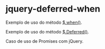 # jquery-deferred-when

Exemplo de uso do método [$.when()](https://api.jquery.com/jquery.when/).

Exemplo de uso do método [$.Deferred()](http://api.jquery.com/jQuery.Deferred/).

Caso de uso de Promises com jQuery.




